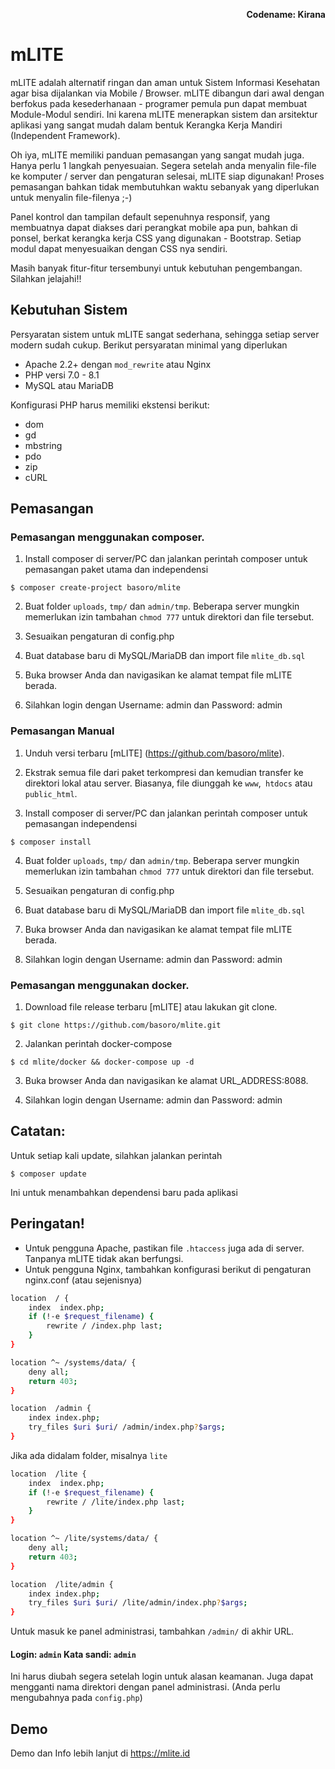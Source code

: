 <p align="right">
    <b>Codename: Kirana</b><br>
</p>

# mLITE

mLITE adalah alternatif ringan dan aman untuk Sistem Informasi Kesehatan agar bisa dijalankan via Mobile / Browser. mLITE dibangun dari awal dengan berfokus pada kesederhanaan - programer pemula pun dapat membuat Module-Modul sendiri. Ini karena mLITE menerapkan sistem dan arsitektur aplikasi yang sangat mudah dalam bentuk Kerangka Kerja Mandiri (Independent Framework).

Oh iya, mLITE memiliki panduan pemasangan yang sangat mudah juga. Hanya perlu 1 langkah penyesuaian. Segera setelah anda menyalin file-file ke komputer / server dan pengaturan selesai, mLITE siap digunakan! Proses pemasangan bahkan tidak membutuhkan waktu sebanyak yang diperlukan untuk menyalin file-filenya ;-)

Panel kontrol dan tampilan default sepenuhnya responsif, yang membuatnya dapat diakses dari perangkat mobile apa pun, bahkan di ponsel, berkat kerangka kerja CSS yang digunakan - Bootstrap. Setiap modul dapat menyesuaikan dengan CSS nya sendiri.

Masih banyak fitur-fitur tersembunyi untuk kebutuhan pengembangan. Silahkan jelajahi!!

Kebutuhan Sistem
----------------

Persyaratan sistem untuk mLITE  sangat sederhana, sehingga setiap server modern sudah cukup. Berikut persyaratan minimal yang diperlukan

+ Apache 2.2+ dengan `mod_rewrite` atau Nginx
+ PHP versi 7.0 - 8.1
+ MySQL atau MariaDB

Konfigurasi PHP harus memiliki ekstensi berikut:

+ dom
+ gd
+ mbstring
+ pdo
+ zip
+ cURL

Pemasangan
----------

### Pemasangan menggunakan composer.
1. Install composer di server/PC dan jalankan perintah composer untuk pemasangan paket utama dan independensi

```
$ composer create-project basoro/mlite
```

2. Buat folder `uploads`, `tmp/` dan `admin/tmp`. Beberapa server mungkin memerlukan izin tambahan `chmod 777` untuk direktori dan file tersebut.

3. Sesuaikan pengaturan di config.php

4. Buat database baru di MySQL/MariaDB dan import file `mlite_db.sql`

5. Buka browser Anda dan navigasikan ke alamat tempat file mLITE berada.

6. Silahkan login dengan Username: admin dan Password: admin

### Pemasangan Manual
1. Unduh versi terbaru [mLITE] (https://github.com/basoro/mlite).

2. Ekstrak semua file dari paket terkompresi dan kemudian transfer ke direktori lokal atau server. Biasanya, file diunggah ke `www`,` htdocs` atau `public_html`.

3. Install composer di server/PC dan jalankan perintah composer untuk pemasangan independensi
```
$ composer install
```

4. Buat folder `uploads`, `tmp/` dan `admin/tmp`. Beberapa server mungkin memerlukan izin tambahan `chmod 777` untuk direktori dan file tersebut.

5. Sesuaikan pengaturan di config.php

6. Buat database baru di MySQL/MariaDB dan import file `mlite_db.sql`

7. Buka browser Anda dan navigasikan ke alamat tempat file mLITE berada.

8. Silahkan login dengan Username: admin dan Password: admin

### Pemasangan menggunakan docker.
1. Download file release terbaru [mLITE] atau lakukan git clone.

```
$ git clone https://github.com/basoro/mlite.git
```

2. Jalankan perintah docker-compose
```
$ cd mlite/docker && docker-compose up -d
```

3. Buka browser Anda dan navigasikan ke alamat URL_ADDRESS:8088.

4. Silahkan login dengan Username: admin dan Password: admin


## Catatan:
Untuk setiap kali update, silahkan jalankan perintah
```
$ composer update
```
Ini untuk menambahkan dependensi baru pada aplikasi


## Peringatan!

+ Untuk pengguna Apache, pastikan file `.htaccess` juga ada di server. Tanpanya mLITE tidak akan berfungsi.
+ Untuk pengguna Nginx, tambahkan konfigurasi berikut di pengaturan nginx.conf (atau sejenisnya)

```bash
location  / {
    index  index.php;
    if (!-e $request_filename) {
        rewrite / /index.php last;
    }
}

location ^~ /systems/data/ {
    deny all;
    return 403;
}

location  /admin {
    index index.php;
    try_files $uri $uri/ /admin/index.php?$args;
}
```

Jika ada didalam folder, misalnya `lite`

```bash
location  /lite {
    index  index.php;
    if (!-e $request_filename) {
        rewrite / /lite/index.php last;
    }
}

location ^~ /lite/systems/data/ {
    deny all;
    return 403;
}

location  /lite/admin {
    index index.php;
    try_files $uri $uri/ /lite/admin/index.php?$args;
}
```

Untuk masuk ke panel administrasi, tambahkan `/admin/` di akhir URL.
#### Login: `admin` Kata sandi: `admin`
Ini harus diubah segera setelah login untuk alasan keamanan. Juga dapat mengganti nama direktori dengan panel administrasi.  (Anda perlu mengubahnya pada `config.php`)

## Demo
Demo dan Info lebih lanjut di https://mlite.id
